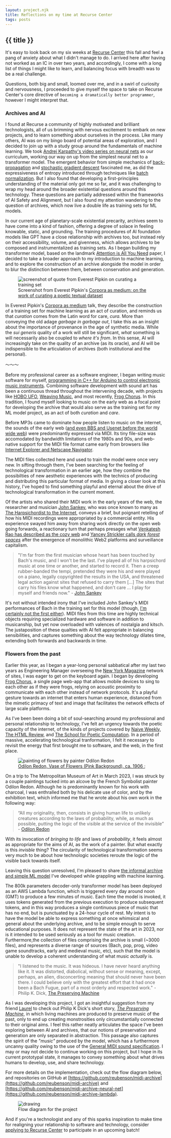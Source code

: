 ```yaml
---
layout: project.njk
title: Reflections on my time at Recurse Center
tags: posts
---
```

## {{ title }}

It's easy to look back on my six weeks at [Recurse Center](https://recurse.com/) this fall and feel a pang of anxiety about what I didn't manage to do. I arrived here after having not worked as an IC in over two years, and accordingly, I come with a long list of things I might like to learn, and balancing focus with breadth was to be a real challenge.

Questions, both big and small, loomed over me, and in a swirl of curiosity and nervousness, I proceeded to give myself the space to take on Recurse Center's core directive of ```becoming a dramatically better programmer```, however I might interpret that.

<!-- <div class="divider-line">〜〜〜</div> -->

### Archives and AI

I found at Recurse a community of highly motivated and brilliant technologists, all of us brimming with nervous excitement to embark on new projects, and to learn something about ourselves in the process. Like many others, AI was on my bingo board of potential areas of exploration, and I decided to join up with a study group around the fundamentals of machine learning. We took [Andrej Karpathy's video series on neural nets](https://karpathy.ai/zero-to-hero.html) as our curriculum, working our way on up from the simplest neural net to a transformer model. The emergent behavior from simple mechanics of [back-propagation](https://karpathy.medium.com/yes-you-should-understand-backprop-e2f06eab496b) and [stochastic gradient descent](https://karpathy.github.io/neuralnets/#:~:text=commonly%20referred%20as-,Stochastic%20Gradient%20Descent,-.%20The%20interesting%20part) fascinated me, as did the expressiveness of entropy introduced through techniques like [batch normalization](https://en.wikipedia.org/wiki/Batch_normalization). But I also found that developing a first-principles understanding of the material only got me so far, and it was challenging to wrap my head around the broader existential questions around this technology. These questions are partially addressed within the frameworks of AI Safety and Alignment, but I also found my attention wandering to the question of archives, which now live a double life as training sets for ML models.

In our current age of planetary-scale existential precarity, archives seem to have come into a kind of fashion, offering a degree of solace in feeling knowable, static, and grounding. The training procedures of AI foundation models like GPT have a close relationship with archives too, but instead rely on their accessibility, volume, and givenness, which allows archives to be composed and instrumentalized as training sets. As I began building my transformer model, based on the landmark [Attention is All You Need](https://arxiv.org/abs/1706.03762) paper, I decided to take a broader approach to my introduction to machine learning, and to explore the construction of an archive alongside the model in order to blur the distinction between them, between conservation and generation.

<figure>
<img src="https://reubenson-portfolio.s3.us-east-1.amazonaws.com/assets/Pipkin-curation.jpg" alt="screenshot of quote from Everest Pipkin on curating a training set" style="max-width:420px; margin: auto;"/>
<figcaption>Screenshot from Everest Pipkin's <a href="https://www.youtube.com/watch?v=IYNKs8vfocc" target="_blank">Corpora as medium: on the work of curating a poetic textual dataset</a></figcaption>
</figure>

In Everest Pipkin's [Corpora as medium](https://www.youtube.com/watch?v=IYNKs8vfocc) talk, they describe the construction of a training set for machine learning as an act of curation, and reminds us that _curation_ comes from the Latin word for care, _cura_. More than conveying the old adage _garbage in garbage out_, I take this as an insight about the importance of provenance in the age of synthetic media. While the _sui generis_ quality of a work will still be significant, _what_ something is will necessarily also be coupled to _where it's from_. In this sense, AI will increasingly take on the quality of an archive (as its oracle), and AI will be indispensible to the articulation of archives (both institutional and the personal).

<!-- the generative creativity of humans wielding AI tools  -->

<!-- the artifacts of generative AI won't be  -->

<!-- I take this to be a deeper reading of the phrase "attention is all you need", suggestive of  -->

<div class="divider-line">〜〜〜</div>

Before my professional career as a software engineer, I began writing music software for myself, [programming in C++ for Arduino to control electronic music instruments](https://reubenson.com/qcvg/). Combining software development with sound art has been a continuous thread throughout the intervening decade, with projects like [HOBO UFO](https://www.youtube.com/watch?v=ERbfczLUr-A), [Weaving Music](https://reubenson.com/weaving/), and most recently, [Frog Chorus](https://frogchor.us/). In this tradition, I found myself looking to music on the early web as a focal point for developing the archive that would also serve as the training set for my ML model project, as an act of both _curation_ and _care_.

<!-- Before the age of MP3s, music on the web was dominated by MIDI, and I felt an impulse to give this history a closer look, in order to understand something about the drive of technological transformation in the current moment.   -->

Before MP3s came to dominate how people listen to music on the internet, the sounds of the early web ([and even BBS and Usenet before the world wide web](https://forums.theregister.com/forum/all/2019/07/12/a_pair_of_usenet_pirates_get_66_months_behind_bars/#:~:text=Usenet%2C%20that%20brings%20back%20memories.%20Used%20to%20use%20it%20when%20I%20started%20at%20Uni.%20Great%20source%20of%20mod%20and%20midi%20files%2Cnone%20of%20that%20new%20fangled%20MP3%20nonsence!)) were predominantly expressed via MIDI. Its tiny file-size was accomodated by bandwidth limitations of the 1980s and 90s, and web-native support for the MIDI file format came early from browsers like [Internet Explorer and Netscape Navigator](https://www.vice.com/en/article/a359xe/the-internets-first-hit-file-format-wasnt-the-mp3-it-was-midi#:~:text=In%20particular%2C%20Microsoft%E2%80%99s%20Internet%20Explorer%20supported%20it%20as%20far%20back%20as%20version%201.0%2C%20while%20Netscape%20Navigator%20supported%20it%20with%20the%20use%20of%20a%20plug%2Din%20and%20added%20native%20support%20starting%20in%20version%203.0.).

The MIDI files collected here and used to train the model were once very new. In sifting through them, I've been searching for the feeling of technological transformation in an earlier age, how they combine the possibilties of new aesthetic experiences with the technics of producing and distributing this particular format of media. In giving a closer look at this history, I've hoped to find something playful and eternal about the drive of technological transformation in the current moment.

Of the artists who shared their MIDI work in the early years of the web, the researcher and musician [John Sankey](https://johnsankey.ca/), who was once known to many as [The Harpsichordist to the Internet](http://www.jsbach.net/midi/midi_johnsankey.html), conveys a brief, but poignant retelling of how his MIDI recordings were appropriated by a commercial entity. His experience swayed him away from sharing work directly on the open web going forwards, a reactionary turn that perhaps presages what [Venkatesh Rao has described as the cozy web](https://studio.ribbonfarm.com/p/the-extended-internet-universe) and [Yancey Strickler calls _dark forest spaces_](https://onezero.medium.com/the-dark-forest-theory-of-the-internet-7dc3e68a7cb1) after the emergence of monolithic Web2 platforms and surveillance capitalism.

> "I'm far from the first musician whose heart has been touched by Bach's music, and I won't be the last. I've played all of his harpsichord music at one time or another, and started to record it. Then a creep rubber-banded the tempi, pretended they were his and were played on a piano, legally copyrighted the results in the USA, and threatened legal action against sites that refused to carry them [...] The sites that carry his files know what happened, and don't care ... I play for myself and friends now." - [John Sankey](https://johnsankey.ca/bach.html)

It's not without intended irony that I've included John Sankey's MIDI performances of Bach in the training set for this model (though, [I'm certainly not the first either](https://arxiv.org/pdf/1812.06669.pdf)). MIDI files from this time are highly technical objects requiring specialized hardware and software in addition to musicanship, but yet now overloaded with valences of nostalgia and kitsch. The justaposition of these qualties with AI felt appropriate in balancing sensibilities, and captures something about the way technology dilates time, extending both forwards and backwards in time. 

<!-- <div class="divider-line">〜〜〜</div> -->

<!-- But also to explore questions of how AI and archives will continue to complement each other, and how the era of generative art comes with expansive and difficult questions of _where_ art is generated _from_ ... and what is this all _for_? -->


<!-- With this context in mind, I began developing a machine learning model trained on music from the early web.  -->

<!-- <div class="divider-line">〜〜〜</div> -->

### Flowers from the past

Earlier this year, as I began a year-long personal sabbatical after my last two years as Engineering Manager overseeing the [New York Magazine](https://nymag.com) network of sites, I was eager to get on the keyboard again. I began by developing [Frog Chorus](https://frogchor.us), a single page web-app that allows mobile devices to sing to each other as if they were frogs, relying on acoustic proximity to communicate with each other instead of network protocols. It's a playful gesture towards an internet that enters human experience, distanced from the mimetic primacy of text and image that facilitates the network effects of large scale platforms.

As I've been been doing a bit of soul-searching around my professional and personal relationship to technology, I've felt an urgency towards the poetic capacity of the internet, of the kinds of projects covered by [Naive Weekly](https://www.naiveweekly.com/), [The HTML Review](https://thehtml.review/), and [The School for Poetic Computation](https://sfpc.io/). In a period of massive, accelerating technological tranformation, I felt it necessary to revisit the energy that first brought me to software, and the web, in the first place.

<figure>
    <img src="https://images.metmuseum.org/CRDImages/ep/original/DT2159.jpg" alt="painting of flowers by painter Odilon Redon" style="max-width:420px; margin: auto;"/>
    <figcaption><a href="https://www.metmuseum.org/art/collection/search/437382" target="_blank">Odilon Redon, Vase of Flowers (Pink Background), ca. 1906 </a>; <a href="https://twitter.com/futuristflower/status/1742968668663742488" target="_blank"></a></figcaption>
</figure>

On a trip to The Metropolitan Museum of Art in March 2023, I was struck by a couple paintings tucked into an alcove by the French Symbolist painter Odilon Redon. Although he is predominantly known for his work with charcoal, I was enthralled both by his delicate use of color, and by the exhibition text, which informed me that he wrote about his own work in the following way:

> “All my originality, then, consists in giving human life to unlikely creatures according to the laws of probability, while, as much as possible, putting the logic of the visible at the service of the invisible” - [Odilon Redon](https://brooklynrail.org/2005/11/artseen/beyond-the-visible-the-art-of-odilon-red#:~:text=%E2%80%9CMy%20originality%2C%E2%80%9D%20wrote%20Redon%2C%20%E2%80%9Cconsists%20in%20bringing%20to%20life%E2%80%A6improbable%20beings%20and%20making%20them%20live%20according%20to%20the%20laws%20of%20probability%2C%20by%20putting%E2%80%94as%20far%20as%20possible%E2%80%94the%20logic%20of%20the%20Visible%20at%20the%20service%20of%20the%20Invisible.%E2%80%9D)

With its invocation of _bringing to life_ and laws of _probability_, it feels almost as appropriate for the aims of AI, as the work of a painter. But what exactly is this _invisble_ thing? The circularity of technological transformation seems very much to be about how technologic societies reroute the logic of the visible back towards itself.

Leaving this question unresolved, I'm pleased to share [the informal archive and simple ML model](https://reubenson.com/midi-archive/) I've developed while grappling with machine learning. 

The 800k parameters decoder-only transformer model has been deployed as an AWS Lambda function, which is triggered every day around noon (GMT) to produce a few minutes of music. Each time the model is invoked, it uses tokens generated from the previous execution to produce subsequent tokens, and in this way produces a single continuous piece of music that has no end, but is punctuated by a 24-hour cycle of rest. My intent is to have the model be able to express something at once whimsical and general about the underlying archive, and to be simple enough to serve educational purposes. It does not represent the state of the art in 2023, nor is it intended to be used seriously as a tool for music creation. Furthermore,the collection of files comprising the archive is small (~3000 files), and represents a diverse range of sources (Bach, pop, prog, video game soundtracks, early and medieval music, etc), such that the model is unable to develop a coherent understanding of what music _actually_ is. 

> "I listened to the music. It was hideous. I have never heard anything like it. It was distorted, diabolical, without sense or meaning, except, perhaps, an alien, disconcerting meaning that should never have been there. I could believe only with the greatest effort that it had once been a Bach Fugue, part of a most orderly and respected work." - Philip K. Dick, [The Preserving Machine](https://sickmyduck.narod.ru/pkd097-0.html)

As I was developing this project, I got an insightful suggestion from my friend [Laurel](https://laurel.world/) to check out Philip K Dick's short story, _[The Preserving Machine](https://sickmyduck.narod.ru/pkd097-0.html)_, in which living machines are produced to preserve music of the past, only to end up creating monstrosities only circumstantially connected to their original aims. I feel this rather neatly articulates the space I've been exploring between AI and archives, that our notions of preservation and generation are only separated in abstraction. This passage also captures the spirit of the _"music"_ produced by the model, which has a furthermore uncanny quality owing to the use of the [General MIDI sound specification](https://www.midi.org/specifications-old/item/gm-level-1-sound-set). I may or may not decide to continue working on this project, but I hope in its current prototypal state, it manages to convey something about what drives humans to develop, use, and share technology.

For more details on the implementation, check out the flow diagram below, and repositories on GitHub at [https://github.com/reubenson/midi-archive](https://github.com/reubenson/midi-archive) and [https://github.com/reubenson/midi-archive-neural-net](https://github.com/reubenson/midi-archive-lambda).

<!-- Like in Philip K Dick's [Preserving Machine](https://sickmyduck.narod.ru/pkd097-0.html), the twin impulses to conserve and to generate seems to become indistinguishably intertwined. I may or may not decide to continue working on this project, but I hope in its current prototypal state, it manages to convey something about what drives humans to develop, use, and share technology. -->


<!-- The neural net model used here follows directly from Andrej Karpathy's [pedagogical model](https://karpathy.ai/zero-to-hero.html), and you can [check out and run the source code yourself on Colab](https://colab.research.google.com/drive/1hpzG6ygsn0Cv44ImhyOn13eHtSo_Lccg#scrollTo=2KCKQ2kVr24C). My intent is to have the model be able to express something at once whimsical and general about the underlying archive, and to be simple enough to serve educational purposes. It does not represent the state of the art in 2023, nor is it intended to be used seriously as a tool for music creation. Furthermore, I planned for this model to be portable and cheap to run.  -->


<figure>
<img src="https://mermaid.ink/img/pako:eNqVU02L2zAQ_SuDYEELm1NvORSSOMkG0m0hgS4ll4k8SURsKR3JSdPd_e8dyc4H7anG4BF682bmvfGbMr4k1Vebyp_MDjnCslg5kGegF4bxQPBlVsxgYysKsGFfAyFXZzjR-hF6vc_wQ39jCuQi1EJVgW-ivICuBOsiMZpojx0Lstmlg3cwrugoSWcIEaM1EGykx65y5h0KrzcUQpsqXB6i35OTNjxDZLTOui04ahgr-cQu_eEBhplh_t8MuevmUHksBQmLTzBszP7K3NKO9ISi2V2oUkoO7W_iDjjKwEIvU4l7_ixRByoyaKzHvw6eL-pJ1a8vL68dZJwhE12Q9HROl4PvC5hjvS7xNu0ko151gVaMGVW-KU-YO2S73V6bamHv_6CWLep9qqfkxK_YmRXoZ0POUJ4woNiWJflb5ULPk1w-qZvzBp3JsiF3pl7xMz1kfwrEYCqb1sZ458jEAEeLOcknyUOq1k6aIiZD1zVas1Q0GO4cn2buZ32bq9dNT-WFhgnLcFvndptloHaNb1RyfG5P08uVelI1cY22lH_lLV2uVNxRTSvVl7BE3q_Uyn0IDmX_F2dnVD9yQ0-qOZQiaWFxy1ir_garQB9_AMw-Gdc?type=png" alt="drawing" style="max-width:420px; margin: auto;"/>
<figcaption>Flow diagram for the project</figcaption>
<!-- source: https://mermaid.live/edit#pako:eNplUsFqGzEQ_ZVBJwXiQujNh4LttR1DCgUHmqSbw1ia3RXRStuR1ls35N8r7W5JQ3UaoffezLynV6G8JrEUlfWDapAj3Belg3RW8qgYO-IrWCy-PMnCD8561PD1UBygMpYCVOxbOLhI7CjCilVjznQ18Z8yDdbySHymiYQhUAxwNgh7E5v-9A3rpDKkGkLEaNQimEhQkyNOV--gQact6QlzcxMvs_p6VN_IHUXVwKffpgNf_Tta9NAHSi0hMhpnXA2pOVSewVHPaCGP3Kbt7Sy5yZLbH_cZ_h_mecJsM-ZRbn91nj-yH8eBdrKgzvpLbr_6foQ7bE8aZ8huhDzIAo29wMb6Xg-Yx49s6joZPcEeRthe7icXZu8C_ezJqbSR0xAwWZpaHD9_sKOQdzkg79LTSJoTgYFO2dgZXIzgg1yzHwIxKGvIRVDeOVJzPpnh1UuOK4lNa-SKSZH5m-eJUzuFIc7Ct_J9qcW8VMpuZjOhDu8RTZ8nbTBNMynsU31bOnEtWuIWjU5f8zU_lSI21FIplqnUyC-lKN1bwmEf_fHilFhG7ula9J1OnhUGa8ZWLCu0gd7-ANel7tU -->
</figure>

And if you're a technologist and any of this sparks inspiration to make time for realigning your relationship to software and technology, consider [applying to Recurse Center](https://www.recurse.com/apply) to participate in an upcoming batch!


<!-- I feel that this story elegantly clarifies an uneasy sense of the porousness between AI and archives, that our notions of preservation and generation are only separated in abstraction. The term _generative AI_ gestures at this porousness too, as it immediately calls into question the derivative/conservative nature, not only of generative AI art, but human-made art as well. With all this in mind, I felt greater interest in using this project to explore the interdependence betweeen archives and AI, and how they each act as carriers for our own [_invisible_] fantasies of transformations and conservation.  -->

<!-- <div class="divider-line">〜〜〜</div>
<div class="divider-line">〜〜〜</div>
<div class="divider-line">〜〜〜</div> -->


<!-- I developed this project during my residency at Recurse Center in the fall of 2023 as an exploration of the dynamics between building an archive and building a machine learning model. The media ecosystem that emerges from widespread usage of generative AI feels unknowable at this time, but looking back to the brief window of time when music on the web was dominated by MIDI may tell us something about what drives humans to develop, use, and share technology. In machine learning and the archive, there exist archetypes of transformation and conservation, containers for the hopes and fears about how we ourselves may change.

And with that, I'm pleased to share 

How curiosities and anxieties 

, like that of the industry rapidly changing around me, and how I fit into this changing world. 

Like many members of my cohort, many of these questions were inflected by recent developments in AI, and so I decided to jump in and oriented my residency around learning ML fundamentals. I began with Andrej Karpathy's video series, going from building a simple neural net, on up to a transformer model (the subject of the landmark [Attention is All You Need]() paper). The emergent behavior from simple mechanics fascinated and perplexed me, but I also found myself caught between questions of what the purpose of these models is, and my own relationship to them.



- Left my job at the beginning of the year
- I arrived at RC after leaving my post as EM, and not having worked as an IC in over two years
- Wanting to give back to the internet things that I find beautiful and poetic
- Open questions about my role in the larger world of software
- Writing software as a tool for self-discovery

- Easier to fixate on what I didn’t do, vs what I did manage to do
- Taking the opportunity to work on software full-time again
- Taking a step back to see what draws me forward
- Anxiety about the job market, and thinking about switching gears back to IC
- How does one learn?
- What draws me to tech, and is software something I would be developing in the absence of work?
- What can AI teach me about building technology?
- Larger theme of transformation … 
- what are the interesting problems worth exploring solutions for
- The preserving machine
- A period of reconnecting to the underlying human impulses that manifest on the web, the kinds of projects surveyed by Naive Weekly on Substack -->
